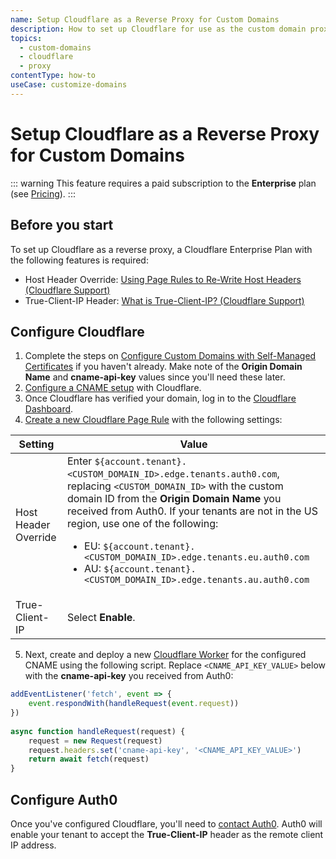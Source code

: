 ```yaml
---
name: Setup Cloudflare as a Reverse Proxy for Custom Domains
description: How to set up Cloudflare for use as the custom domain proxy for Auth0
topics:
  - custom-domains
  - cloudflare
  - proxy
contentType: how-to
useCase: customize-domains
---
```


# Setup Cloudflare as a Reverse Proxy for Custom Domains

::: warning
This feature requires a paid subscription to the **Enterprise** plan (see [Pricing](https://auth0.com/pricing)).
:::

## Before you start

To set up Cloudflare as a reverse proxy, a Cloudflare Enterprise Plan with the following features is required:

* Host Header Override: [Using Page Rules to Re-Write Host Headers (Cloudflare Support)](https://support.cloudflare.com/hc/en-us/articles/206652947-Using-Page-Rules-to-Re-Write-Host-Headers)
* True-Client-IP Header: [What is True-Client-IP? (Cloudflare Support)](https://support.cloudflare.com/hc/en-us/articles/206776727-What-is-True-Client-IP-)

## Configure Cloudflare

1. Complete the steps on [Configure Custom Domains with Self-Managed Certificates](/custom-domains/self-managed-certificates) if you haven't already. Make note of the **Origin Domain Name** and **cname-api-key** values since you'll need these later.
2. [Configure a CNAME setup](https://support.cloudflare.com/hc/en-us/articles/360020615111-Configuring-a-CNAME-setup) with Cloudflare.
3. Once Cloudflare has verified your domain, log in to the [Cloudflare Dashboard](https://dash.cloudflare.com/login).
4. [Create a new Cloudflare Page Rule](https://support.cloudflare.com/hc/en-us/articles/200172336-Creating-Page-Rules) with the following settings:

| Setting | Value |
|---------|-------|
| Host Header Override | Enter `${account.tenant}.<CUSTOM_DOMAIN_ID>.edge.tenants.auth0.com`, replacing `<CUSTOM_DOMAIN_ID>` with the custom domain ID from the **Origin Domain Name** you received from Auth0. If your tenants are not in the US region, use one of the following: <ul><li>EU: `${account.tenant}.<CUSTOM_DOMAIN_ID>.edge.tenants.eu.auth0.com`</li><li>AU: `${account.tenant}.<CUSTOM_DOMAIN_ID>.edge.tenants.au.auth0.com`</li></ul> |
| True-Client-IP | Select **Enable**. |

5. Next, create and deploy a new [Cloudflare Worker](https://developers.cloudflare.com/workers/) for the configured CNAME using the following script. Replace `<CNAME_API_KEY_VALUE>` below with the **cname-api-key** you received from Auth0:

```js
addEventListener('fetch', event => {
    event.respondWith(handleRequest(event.request))
})
 
async function handleRequest(request) {
    request = new Request(request)
    request.headers.set('cname-api-key', '<CNAME_API_KEY_VALUE>')
    return await fetch(request)
}
```

## Configure Auth0

Once you've configured Cloudflare, you'll need to [contact Auth0](https://support.auth0.com/). Auth0 will enable your tenant to accept the **True-Client-IP** header as the remote client IP address.
